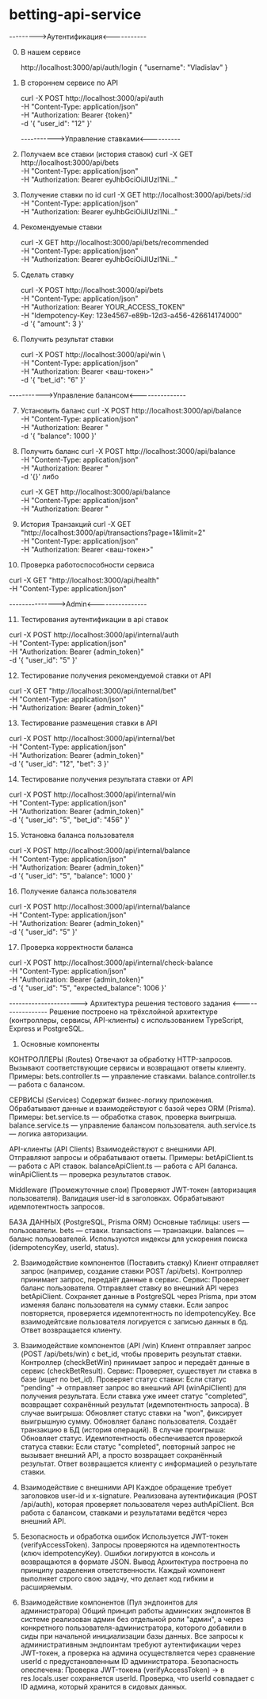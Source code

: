 # betting-api-service

--------->Аутентификация<-----------

0. В нашем сервисе 

   http://localhost:3000/api/auth/login
   {
   "username": "Vladislav"
   } 

1. В стороннем сервисе по API   
   
   curl -X POST http://localhost:3000/api/auth \
  -H "Content-Type: application/json" \
  -H "Authorization: Bearer {token}" \
  -d '{ "user_id": "12" }'


   ----------->Управление ставками<----------

2. Получаем все ставки (история ставок)
    curl -X GET http://localhost:3000/api/bets \
    -H "Content-Type: application/json" \
    -H "Authorization: Bearer eyJhbGciOiJIUzI1Ni..."

    
3. Получение ставки по id 
    curl -X GET http://localhost:3000/api/bets/:id \
    -H "Content-Type: application/json" \
    -H "Authorization: Bearer eyJhbGciOiJIUzI1Ni..."    


4. Рекомендуемые ставки

   curl -X GET http://localhost:3000/api/bets/recommended \
    -H "Content-Type: application/json" \
    -H "Authorization: Bearer eyJhbGciOiJIUzI1Ni..."


5. Сделать ставку

   curl -X POST http://localhost:3000/api/bets \
  -H "Content-Type: application/json" \
  -H "Authorization: Bearer YOUR_ACCESS_TOKEN" \
  -H "Idempotency-Key: 123e4567-e89b-12d3-a456-426614174000" \
  -d '{
    "amount": 3
  }'

6. Получить результат ставки

   curl -X POST http://localhost:3000/api/win \     
  -H "Content-Type: application/json" \
  -H "Authorization: Bearer <ваш-токен>" \
  -d '{
    "bet_id": "6"
  }'


----------->Управление балансом<---------------


7. Установить баланс
   curl -X POST http://localhost:3000/api/balance \
    -H "Content-Type: application/json" \
    -H "Authorization: Bearer <TOKEN>" \
    -d '{
   "balance": 1000
   }'

8. Получить баланс 
   curl -X POST http://localhost:3000/api/balance \
    -H "Content-Type: application/json" \
    -H "Authorization: Bearer <TOKEN>" \
    -d '{}'
   либо

   curl -X GET http://localhost:3000/api/balance \
    -H "Content-Type: application/json" \
    -H "Authorization: Bearer <TOKEN>"

9. История Транзакций 
curl -X GET "http://localhost:3000/api/transactions?page=1&limit=2" \
  -H "Content-Type: application/json" \
  -H "Authorization: Bearer <ваш-токен>"


10. Проверка работоспособности сервиса

curl -X GET "http://localhost:3000/api/health" \
  -H "Content-Type: application/json"


--------------->Admin<----------------


11. Тестирования аутентификации в api ставок

 curl -X POST http://localhost:3000/api/internal/auth \
  -H "Content-Type: application/json" \
  -H "Authorization: Bearer {admin_token}" \
  -d '{ "user_id": "5" }'

12. Тестирование получения рекомендуемой ставки от API

  curl -X GET "http://localhost:3000/api/internal/bet" \
  -H "Content-Type: application/json" \
  -H "Authorization: Bearer {admin_token}"


13. Тестирование размещения ставки в API

  curl -X POST http://localhost:3000/api/internal/bet \
  -H "Content-Type: application/json" \
  -H "Authorization: Bearer {admin_token}" \
  -d '{
    "user_id": "12",
    "bet": 3
  }'

  
14. Тестирование получения результата ставки от API

curl -X POST http://localhost:3000/api/internal/win \
  -H "Content-Type: application/json" \
  -H "Authorization: Bearer {admin_token}" \
  -d '{
    "user_id": "5",
    "bet_id": "456"
  }'

15. Установка баланса пользователя 

curl -X POST http://localhost:3000/api/internal/balance \
  -H "Content-Type: application/json" \
  -H "Authorization: Bearer {admin_token}" \
  -d '{
    "user_id": "5",
    "balance": 1000
  }'

16. Получение баланса пользователя 

curl -X POST http://localhost:3000/api/internal/balance \
  -H "Content-Type: application/json" \
  -H "Authorization: Bearer {admin_token}" \
  -d '{
    "user_id": "5"
  }'

17. Проверка корректности баланса 

curl -X POST http://localhost:3000/api/internal/check-balance \
  -H "Content-Type: application/json" \
  -H "Authorization: Bearer {admin_token}" \
  -d '{
    "user_id": "5",
    "expected_balance": 1006
  }'


 

----------------------> Архитектура решения тестового задания <-----------------
Решение построено на трёхслойной архитектуре (контроллеры, сервисы, API-клиенты) с использованием TypeScript, Express и PostgreSQL.

1. Основные компоненты

КОНТРОЛЛЕРЫ (Routes)
Отвечают за обработку HTTP-запросов.
Вызывают соответствующие сервисы и возвращают ответы клиенту.
Примеры:
bets.controller.ts — управление ставками.
balance.controller.ts — работа с балансом.


СЕРВИСЫ (Services)
Содержат бизнес-логику приложения.
Обрабатывают данные и взаимодействуют с базой через ORM (Prisma).
Примеры:
bet.service.ts — обработка ставок, проверка выигрыша.
balance.service.ts — управление балансом пользователя.
auth.service.ts — логика авторизации.


API-клиенты (API Clients)
Взаимодействуют с внешними API.
Отправляют запросы и обрабатывают ответы.
Примеры:
betApiClient.ts — работа с API ставок.
balanceApiClient.ts — работа с API баланса.
winApiClient.ts — проверка результатов ставок.


Middleware (Промежуточные слои)
Проверяют JWT-токен (авторизация пользователя).
Валидация user-id в заголовках.
Обрабатывают идемпотентность запросов.


БАЗА ДАННЫХ (PostgreSQL, Prisma ORM)
Основные таблицы:
users — пользователи.
bets — ставки.
transactions — транзакции.
balances — баланс пользователей.
Используются индексы для ускорения поиска (idempotencyKey, userId, status).

2. Взаимодействие компонентов (Поставить ставку)
Клиент отправляет запрос (например, создание ставки POST /api/bets).
Контроллер принимает запрос, передаёт данные в сервис.
Сервис:
Проверяет баланс пользователя.
Отправляет ставку во внешний API через betApiClient.
Сохраняет данные в PostgreSQL через Prisma, при этом изменяя баланс пользователя на сумму ставки.
Если запрос повторяется, проверяется идемпотентность по idempotencyKey.
Все взаимодейтсвие пользователя логируется с записью данных в бд.
Ответ возвращается клиенту.

3. Взаимодействие компонентов (API /win)
Клиент отправляет запрос (POST /api/bets/win) с bet_id, чтобы проверить результат ставки.
Контроллер (checkBetWin) принимает запрос и передаёт данные в сервис (checkBetResult).
Сервис:
Проверяет, существует ли ставка в базе (ищет по bet_id).
Проверяет статус ставки:
Если статус "pending" → отправляет запрос во внешний API (winApiClient) для получения результата.
Если ставка уже имеет статус "completed", возвращает сохранённый результат (идемпотентность запроса).
В случае выигрыша:
Обновляет статус ставки на "won", фиксирует выигрышную сумму.
Обновляет баланс пользователя.
Создаёт транзакцию в БД (история операций).
В случае проигрыша:
Обновляет статус.
Идемпотентность обеспечивается проверкой статуса ставки:
Если статус "completed", повторный запрос не вызывает внешний API, а просто возвращает сохранённый результат.
Ответ возвращается клиенту с информацией о результате ставки.


4. Взаимодействие с внешними API
Каждое обращение требует заголовков user-id и x-signature.
Реализована аутентификация (POST /api/auth), которая проверяет пользователя через authApiClient.
Вся работа с балансом, ставками и результатами ведётся через внешний API.

5. Безопасность и обработка ошибок
Используется JWT-токен (verifyAccessToken).
Запросы проверяются на идемпотентность (ключ idempotencyKey).
Ошибки логируются в консоль и возвращаются в формате JSON.
Вывод
Архитектура построена по принципу разделения ответственности.
Каждый компонент выполняет строго свою задачу, что делает код гибким и расширяемым.

6. Взаимодействие компонентов (Пул эндпоинтов для администратора)
Общий принцип работы админских эндпоинтов
В системе реализован админ без отдельной роли "админ", а через конкретного пользователя-администратора, которого добавили в сиды при начальной инициализации базы данных.
Все запросы к административным эндпоинтам требуют аутентификации через JWT-токен, а проверка на админа осуществляется через сравнение userId с предустановленным ID администратора.
Безопасность опеспечена: 
Проверка JWT-токена (verifyAccessToken) → в res.locals.user сохраняется userId.
Проверка, что userId совпадает с ID админа, который хранится в сидовых данных.
